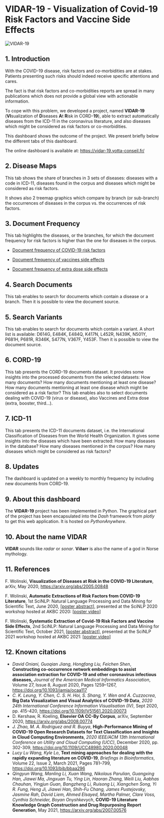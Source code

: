# VIDAR-19 - Visualization of Covid-19 Risk Factors and Vaccine Side Effects

![VIDAR-19](https://fran6wol.eu.pythonanywhere.com/assets/img/vidar_wm2.png)

## 1. Introduction

With the COVID-19 disease, risk factors and co-morbidities are at stakes. Patients presenting such risks should indeed receive specific attentions and cares.

The fact is that risk factors and co-morbidities reports are spread in many publications which does not provide a global view with actionable information.

To cope with this problem, we developed a project, named **VIDAR-19** (**VI**sualization of **D**iseases **A**t **R**isk in CORD-**19**), able to extract automatically diseases from the ICD-11 in the coronavirus literature, and also diseases which might be considered as risk factors or co-morbidities.

This dashboard shows the outcome of the project. We present briefly below the different tabs of this dashboard.

The online dashboard is available at: https://vidar-19.yotta-conseil.fr/

## 2. Disease Maps

This tab shows the share of branches in 3 sets of diseases: diseases with a code in ICD-11, diseases found in the corpus and diseases which might be considered as risk factors.

It shows also 2 treemap graphics which compare by branch (or sub-branch) the occurrences of diseases in the corpus vs. the occurrences of risk factors.

## 3. Document Frequency

This tab highlights the diseases, or the branches, for which the document frequency for risk factors is higher than the one for diseases in the corpus.

- [Document frequency of COVID-19 risk factors](covid-19-risk-factors.md)
- [Document frequency of vaccines side effects](vaccines-side-effects.md)

- [Document frequency of extra dose side effects](extra-dose-side-effects.md)

## 4. Search Documents
This tab enables to search for documents which contain a disease or a branch. Then it is possible to view the document source.

## 5. Search Variants

This tab enables to search for documents which contain a variant. A short list is available: D614G, E484K, E484Q, K417N, L452R, N439K, N501Y, P681H, P681R, R346K, S477N, V367F, Y453F. Then it is possible to view the document source.

## 6. CORD-19

This tab presents the CORD-19 documents dataset. It provides some insights into the processed documents from the selected datasets: How many documents? How many documents mentioning at least one disease? How many documents mentioning at least one disease which might be considered as a risk factor? This tab enables also to select documents dealing with COVID-19 (virus or disease), also Vaccines and Extra dose (extra, booster, third...).

## 7. ICD-11

This tab presents the ICD-11 documents dataset, i.e. the International Classification of Diseases from the World Health Organization. It gives some insights into the diseases which have been extracted: How many diseases in the database? How many diseases mentioned in the corpus? How many diseases which might be considered as risk factors?

## 8. Updates

The dashboard is updated on a weekly to monthly frequency by including new documents from CORD-19.

## 9. About this dashboard

The **VIDAR-19** project has been implemented in Python. The graphical part of the project has been encapsulated into the *Dash* framework from *plotly* to get this web application. It is hosted on *PythonAnywhere*.

## 10. About the name VIDAR

**VIDAR** sounds like *radar* or *sonar*. **Vi&#240;arr** is also the name of a god in Norse mythology.

## 11. References

F. Wolinski, **Visualization of Diseases at Risk in the COVID-19 Literature**, arXiv, May 2020, https://arxiv.org/abs/2005.00848

F. Wolinski, **Automatic Extractions of Risk Factors from COVID-19 Literature**, 1st SciNLP: Natural Language Processing and Data Mining for Scientific Text, June 2020,  [[poster abstract](https://scinlp.org/history/2020/pdfs/automatic-extraction-of-risk-factors-from-covid-19-literature.pdf)], presented at the SciNLP 2020 workshop hosted at AKBC 2020: [[poster video](https://youtu.be/8zug2s7yfUo)]

F. Wolinski, **Systematic Extraction of Covid-19 Risk Factors and Vaccine Side Effects**, 2nd SciNLP: Natural Language Processing and Data Mining for Scientific Text, October 2021,  [[poster abstract](https://drive.google.com/file/d/1leIk3hPjovTZkdppZ7mcUkY9D96rEcF6/view?usp=sharing)], presented at the SciNLP 2021 workshop hosted at AKBC 2021: [[poster video](https://youtu.be/mFpkkN_930k)]

## 12. Known citations

- *David Oniani, Guoqian Jiang, Hongfang Liu, Feichen Shen*, **Constructing  co-occurrence network embeddings to assist association extraction for  COVID-19 and other coronavirus infectious diseases,** *Journal of the American Medical Informatics Association*, Volume 27, Issue 8, August 2020, Pages 1259–1267, https://doi.org/10.1093/jamia/ocaa117
- *C. K. Leung, Y. Chen, C. S. H. Hoi, S. Shang, Y. Wen and A. Cuzzocrea*,  **Big Data Visualization and Visual Analytics of COVID-19 Data**, *2020 24th International Conference Information Visualisation (IV)*, Sept 2020, pp. 415-420, https://doi.org/10.1109/IV51561.2020.00073
- D. Kershaw, R. Koeling, **Elsevier OA CC-By Corpus**, arXiv, September 2020, https://arxiv.org/abs/2008.00774
- *J. Zhao, M. A. Rodriguez and R. Buyya*, **High-Performance Mining of  COVID-19 Open Research Datasets for Text Classification and Insights in  Cloud Computing Environments**, *2020 IEEE/ACM 13th International Conference on Utility and Cloud Computing (UCC)*, December 2020, pp. 302-309,  https://doi.org/10.1109/UCC48980.2020.00048
- *Lucy Lu Wang, Kyle Lo*, **Text mining approaches for dealing with the rapidly expanding literature on COVID-19**, *Briefings in Bioinformatics*, Volume 22, Issue 2, March 2021, Pages 781–799, https://doi.org/10.1093/bib/bbaa296
- *Qingyun Wang, Manling Li, Xuan Wang, Nikolaus Parulian, Guangxing Han, Jiawei Ma, Jingxuan Tu, Ying Lin, Haoran Zhang, Weili Liu, Aabhas Chauhan, Yingjun Guan, Bangzheng Li, Ruisong Li, Xiangchen Song, Yi R. Fung, Heng Ji, Jiawei Han, Shih-Fu Chang, James Pustejovsky, Jasmine Rah, David Liem, Ahmed Elsayed, Martha Palmer, Clare Voss, Cynthia Schneider, Boyan Onyshkevych*, **COVID-19 Literature Knowledge Graph Construction and Drug Repurposing Report Generation**, May 2021,  https://arxiv.org/abs/2007.00576
